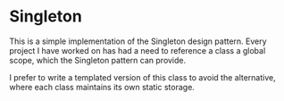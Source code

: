 # Singleton

This is a simple implementation of the Singleton design pattern.  Every project I have worked on has had a need to reference a class a global scope, which the Singleton pattern can provide.

I prefer to write a templated version of this class to avoid the alternative, where each class maintains its own static storage.
 
 